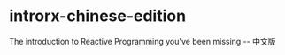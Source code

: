 introrx-chinese-edition
=======================

The introduction to Reactive Programming you've been missing -- 中文版
